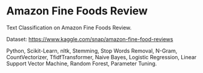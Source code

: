 # Amazon Fine Foods Review
Text Classification on Amazon Fine Foods Review.

Dataset: https://www.kaggle.com/snap/amazon-fine-food-reviews

Python, Scikit-Learn, nltk, Stemming, Stop Words Removal, N-Gram, CountVectorizer, TfidfTransformer, Naive Bayes, Logistic Regression, Linear Support Vector Machine, Random Forest, Parameter Tuning.
